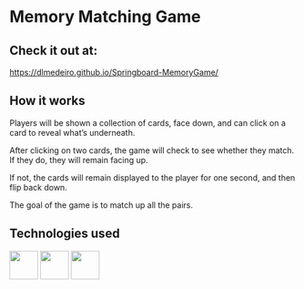 # Memory Matching Game

## Check it out at: 
https://dlmedeiro.github.io/Springboard-MemoryGame/

## How it works

Players will be shown a collection of cards, face down, and can click on a card to reveal what’s underneath.

After clicking on two cards, the game will check to see whether they match. If they do, they will remain facing up.

If not, the cards will remain displayed to the player for one second, and then flip back down.

The goal of the game is to match up all the pairs.

## Technologies used

<img src="https://cdn.jsdelivr.net/gh/devicons/devicon/icons/html5/html5-original.svg" height = 50px width=50px/> <img src="https://cdn.jsdelivr.net/gh/devicons/devicon/icons/css3/css3-original.svg" height = 50px width=50px/> <img src="https://cdn.jsdelivr.net/gh/devicons/devicon/icons/javascript/javascript-original.svg" height = 50px width=50px/>